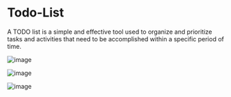 # Todo-List
A TODO list is a simple and effective tool used to organize and prioritize tasks and activities that need to be accomplished within a specific period of time.



![image](https://github.com/ravi33-hash/Todo-List/assets/75983016/ba61aca7-48f3-430c-b2c1-3bab87f0793b)


![image](https://github.com/ravi33-hash/Todo-List/assets/75983016/a2bd4b06-bb36-42d8-842b-0dd7168d4c0e)


![image](https://github.com/ravi33-hash/Todo-List/assets/75983016/4e83f1e0-c94c-44a8-b338-9ff6ce8e2865)
